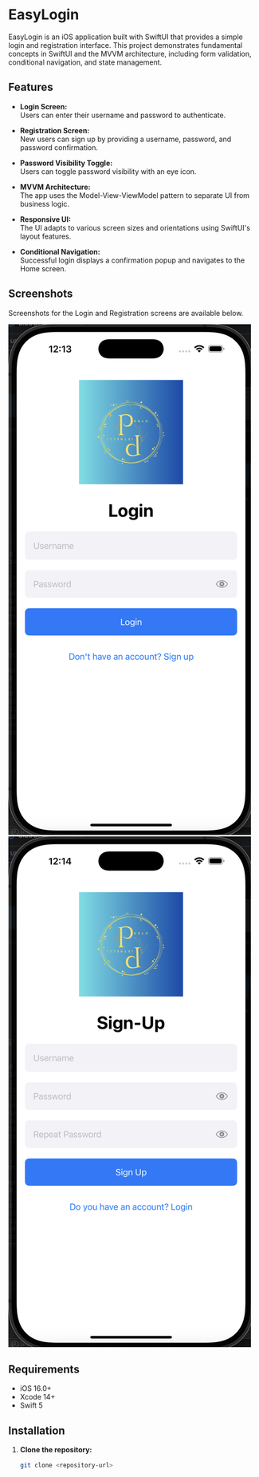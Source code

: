
# EasyLogin

EasyLogin is an iOS application built with SwiftUI that provides a simple login and registration interface. This project demonstrates fundamental concepts in SwiftUI and the MVVM architecture, including form validation, conditional navigation, and state management.

## Features

- **Login Screen:**  
  Users can enter their username and password to authenticate.

- **Registration Screen:**  
  New users can sign up by providing a username, password, and password confirmation.

- **Password Visibility Toggle:**  
  Users can toggle password visibility with an eye icon.

- **MVVM Architecture:**  
  The app uses the Model-View-ViewModel pattern to separate UI from business logic.

- **Responsive UI:**  
  The UI adapts to various screen sizes and orientations using SwiftUI's layout features.

- **Conditional Navigation:**  
  Successful login displays a confirmation popup and navigates to the Home screen.

## Screenshots

Screenshots for the Login and Registration screens are available below.

![Login Screen](images/login.png)
![Registration Screen](images/registration.png)

## Requirements

- iOS 16.0+
- Xcode 14+
- Swift 5

## Installation

1. **Clone the repository:**

   ```bash
   git clone <repository-url>
